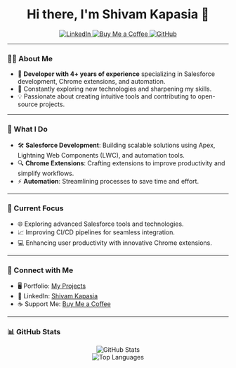 <h1 align="center">Hi there, I'm Shivam Kapasia 👋</h1>
<p align="center">
  <a href="https://www.linkedin.com/in/shivamkapasia0/" target="_blank">
    <img alt="LinkedIn" src="https://img.shields.io/badge/LinkedIn-0077B5?style=for-the-badge&logo=linkedin&logoColor=white">
  </a>
  <a href="https://www.buymeacoffee.com/shivamkapasia0" target="_blank">
    <img alt="Buy Me a Coffee" src="https://img.shields.io/badge/Support-Me-orange?style=for-the-badge&logo=buy-me-a-coffee&logoColor=white">
  </a>
  <a href="https://github.com/shivamkapasia0" target="_blank">
    <img alt="GitHub" src="https://img.shields.io/badge/GitHub-171515?style=for-the-badge&logo=github&logoColor=white">
  </a>
</p>

---

### 👨‍💻 About Me

- 🔧 **Developer with 4+ years of experience** specializing in Salesforce development, Chrome extensions, and automation.
- 🌱 Constantly exploring new technologies and sharpening my skills.
- 💡 Passionate about creating intuitive tools and contributing to open-source projects.

---

### 🌟 What I Do

- 🛠️ **Salesforce Development**: Building scalable solutions using Apex, Lightning Web Components (LWC), and automation tools.
- 🔍 **Chrome Extensions**: Crafting extensions to improve productivity and simplify workflows.
- ⚡ **Automation**: Streamlining processes to save time and effort.

---

### 🚀 Current Focus

- 🌐 Exploring advanced Salesforce tools and technologies.
- 📈 Improving CI/CD pipelines for seamless integration.
- 💻 Enhancing user productivity with innovative Chrome extensions.

---

### 🌈 Connect with Me

- 🖥️ Portfolio: [My Projects](https://github.com/shivamkapasia0?tab=repositories)
- 💼 LinkedIn: [Shivam Kapasia](https://www.linkedin.com/in/shivamkapasia0/)
- ☕ Support Me: [Buy Me a Coffee](https://www.buymeacoffee.com/shivamkapasia0)

---

### 📊 GitHub Stats

<p align="center">
  <img src="https://github-readme-stats.vercel.app/api?username=shivamkapasia0&show_icons=true&theme=radical" alt="GitHub Stats" />
  <br>
  <img src="https://github-readme-stats.vercel.app/api/top-langs/?username=shivamkapasia0&layout=compact&theme=radical" alt="Top Languages" />
</p>
